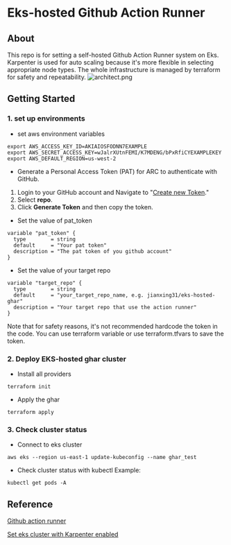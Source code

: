 # Eks-hosted Github Action Runner

## About
This repo is for setting a self-hosted Github Action Runner system on Eks. Karpenter is used for auto scaling because it's more flexible in selecting appropriate node types. The whole infrastructure is managed by terraform for safety and repeatability.
![architect.png](https://github.com/jianxing31/eks-hosted-ghar/images/architect.png)
## Getting Started
### 1. set up environments
- set aws environment variables
```shell
export AWS_ACCESS_KEY_ID=AKIAIOSFODNN7EXAMPLE
export AWS_SECRET_ACCESS_KEY=wJalrXUtnFEMI/K7MDENG/bPxRfiCYEXAMPLEKEY
export AWS_DEFAULT_REGION=us-west-2
```
- Generate a Personal Access Token (PAT) for ARC to authenticate with GitHub.

 1.  Login to your GitHub account and Navigate to "[Create new Token](https://github.com/settings/tokens/new)."
 2.  Select  **repo**.
 3. Click **Generate Token** and then copy the token.

- Set the value of pat_token
```shell
variable "pat_token" {
  type        = string
  default     = "Your pat token"
  description = "The pat token of you github account"
}
```

- Set the value of your target repo
```shell
variable "target_repo" {
  type        = string
  default     = "your_target_repo_name, e.g. jianxing31/eks-hosted-ghar"
  description = "Your target repo that use the action runner"
}
```
Note that for safety reasons, it's not recommended hardcode the token in the code. You can use terraform variable or use terraform.tfvars to save the token.

### 2. Deploy EKS-hosted ghar cluster

- Install all providers
```shell
terraform init
```
- Apply the ghar
```shell
terraform apply
```

### 3. Check cluster status

- Connect to eks cluster
```shell
aws eks --region us-east-1 update-kubeconfig --name ghar_test
```
- Check cluster status with kubectl
Example:
```shell
kubectl get pods -A
```
## Reference
[Github action runner](https://github.com/actions/actions-runner-controller/blob/master/docs/quickstart.md)

[Set eks cluster with Karpenter enabled](https://github.com/antonputra/tutorials/tree/main/lessons/114)
